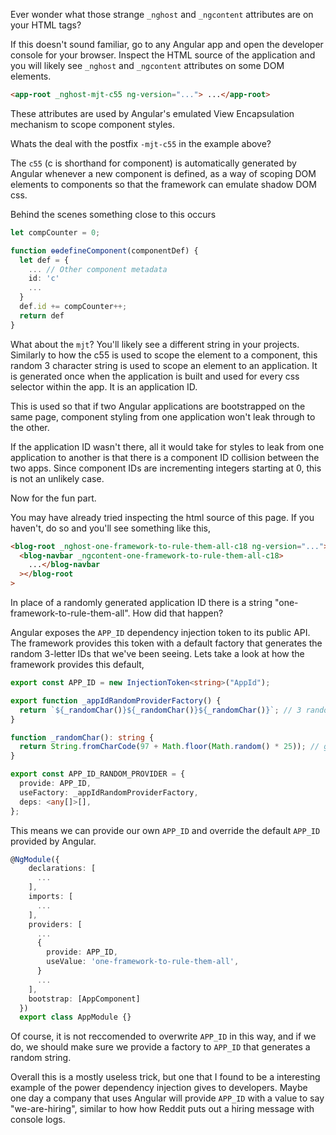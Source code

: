 Ever wonder what those strange `_nghost` and `_ngcontent` attributes are on your HTML tags?

If this doesn't sound familiar, go to any Angular app and open the developer console for your browser. Inspect the HTML source of the application and you will likely see `_nghost` and `_ngcontent` attributes on some DOM elements.

```html
<app-root _nghost-mjt-c55 ng-version="..."> ...</app-root>
```

These attributes are used by Angular's emulated View Encapsulation mechanism to scope component styles.

Whats the deal with the postfix `-mjt-c55` in the example above?

The `c55` (c is shorthand for component) is automatically generated by Angular whenever a new component is defined, as a way of scoping DOM elements to components so that the framework can emulate shadow DOM css.

Behind the scenes something close to this occurs

```ts
let compCounter = 0;

function ɵɵdefineComponent(componentDef) {
  let def = {
    ... // Other component metadata
    id: 'c'
    ...
  }
  def.id += compCounter++;
  return def
}
```

What about the `mjt`? You'll likely see a different string in your projects. Similarly to how the c55 is used to scope the element to a component, this random 3 character string is used to scope an element to an application. It is generated once when the application is built and used for every css selector within the app. It is an application ID.

This is used so that if two Angular applications are bootstrapped on the same page, component styling from one application won't leak through to the other.

If the application ID wasn't there, all it would take for styles to leak from one application to another is that there is a component ID collision between the two apps. Since component IDs are incrementing integers starting at 0, this is not an unlikely case.

Now for the fun part.

You may have already tried inspecting the html source of this page. If you haven't, do so and you'll see something like this,

```html
<blog-root _nghost-one-framework-to-rule-them-all-c18 ng-version="...">
  <blog-navbar _ngcontent-one-framework-to-rule-them-all-c18>
    ...</blog-navbar
  ></blog-root
>
```

In place of a randomly generated application ID there is a string "one-framework-to-rule-them-all". How did that happen?

Angular exposes the `APP_ID` dependency injection token to its public API. The framework provides this token with a default factory that generates the random 3-letter IDs that we've been seeing. Lets take a look at how the framework provides this default,

```ts
export const APP_ID = new InjectionToken<string>("AppId");

export function _appIdRandomProviderFactory() {
  return `${_randomChar()}${_randomChar()}${_randomChar()}`; // 3 random characters for the app id
}

function _randomChar(): string {
  return String.fromCharCode(97 + Math.floor(Math.random() * 25)); // generates a random character
}

export const APP_ID_RANDOM_PROVIDER = {
  provide: APP_ID,
  useFactory: _appIdRandomProviderFactory,
  deps: <any[]>[],
};
```

This means we can provide our own `APP_ID` and override the default `APP_ID` provided by Angular.

```ts
@NgModule({
    declarations: [
      ...
    ],
    imports: [
      ...
    ],
    providers: [
      ...
      {
        provide: APP_ID,
        useValue: 'one-framework-to-rule-them-all',
      }
      ...
    ],
    bootstrap: [AppComponent]
  })
  export class AppModule {}
```

Of course, it is not reccomended to overwrite `APP_ID` in this way, and if we do, we should make sure we provide a factory to `APP_ID` that generates a random string.

Overall this is a mostly useless trick, but one that I found to be a interesting example of the power dependency injection gives to developers. Maybe one day a company that uses Angular will provide `APP_ID` with a value to say "we-are-hiring", similar to how how Reddit puts out a hiring message with console logs.

